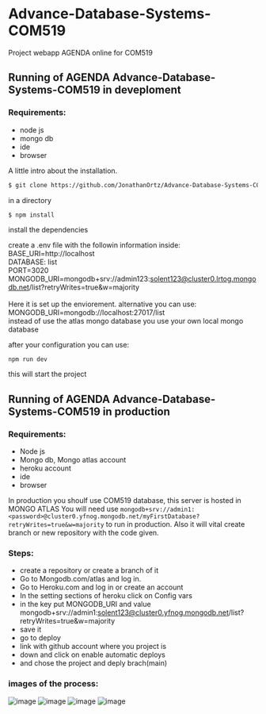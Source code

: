 # Advance-Database-Systems-COM519
Project webapp AGENDA online for COM519
## Running of AGENDA Advance-Database-Systems-COM519 in deveploment
### Requirements:
* node js 
* mongo db
* ide 
* browser

A little intro about the installation. 
```bash
$ git clone https://github.com/JonathanOrtz/Advance-Database-Systems-COM519.git
```
in a directory
```bash
$ npm install
```
install the dependencies

create a .env file with the followin information inside:<br>
BASE_URI=http://localhost<br>
DATABASE: list<br>
PORT=3020<br>
MONGODB_URI=mongodb+srv://admin123:solent123@cluster0.lrtog.mongodb.net/list?retryWrites=true&w=majority <br>
<br>
Here it is set up the enviorement.
alternative you can use:<br>
MONGODB_URI=mongodb://localhost:27017/list<br>
instead of use the atlas mongo database you use your own local mongo database

after your configuration you can use:
```
npm run dev
```
this will start the project

## Running of AGENDA Advance-Database-Systems-COM519 in production
### Requirements:
* Node js
* Mongo db, Mongo atlas account
* heroku account
* ide
* browser

In production you shoulf use COM519 database, this server is hosted in MONGO ATLAS
You will need use ```mongodb+srv://admin1:<password>@cluster0.yfnog.mongodb.net/myFirstDatabase?retryWrites=true&w=majority```
to run in production.
Also it will vital create branch or new repository with the code given.

### Steps:
* create a repository or create a branch of it
* Go to Mongodb.com/atlas and log in.
* Go to Heroku.com and log in or create an account
* In the setting sections of heroku click on Config vars
* in the key put MONGODB_URI and value mongodb+srv://admin1:solent123@cluster0.yfnog.mongodb.net/list?retryWrites=true&w=majority
* save it
* go to deploy
* link with github account where you project is
* down and click on enable automatic deploys
* and chose the project and deply brach(main)

### images of the process:
![image](https://user-images.githubusercontent.com/72144755/150544272-e322f2f2-1629-4518-a04a-0ff4dd0d75a0.png)
![image](https://user-images.githubusercontent.com/72144755/150544480-19ec9ae4-fd8a-4553-bcb1-b30be326bce6.png)
![image](https://user-images.githubusercontent.com/72144755/150544568-2505c2ef-68e1-4dcf-8550-f1c3e36a9500.png)
![image](https://user-images.githubusercontent.com/72144755/150544635-b3b08ca8-c4ad-4288-8170-ce4b0032fd33.png)





